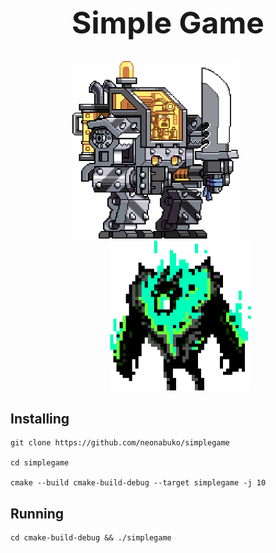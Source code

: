 <div align="center">
<h1 style="font-size: 48px">Simple Game</h1>
<img style="margin-right: 40px" src="icon/player.png" alt="player" width="266" height="283.5">
<img style="margin-left: 40px" src="icon/enemy.png" alt="enemy" width="225.5" height="240.5">
</div>

<div>
<h2>Installing</h2>

```shell
git clone https://github.com/neonabuko/simplegame

cd simplegame

cmake --build cmake-build-debug --target simplegame -j 10
```

<h2>Running</h2>

```shell
cd cmake-build-debug && ./simplegame
```

</div>